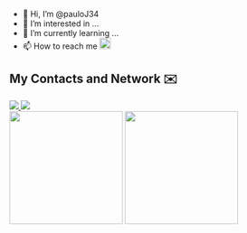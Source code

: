 <!-- - 💞️ I’m looking to collaborate on ...-->
- 👋 Hi, I’m @pauloJ34
- 👀 I’m interested in ...
- 🌱 I’m currently learning ...
- 📫 How to reach me  <a target="_blank" href="mailto:paulofranklin612@gmail.com"> <img src="https://img.shields.io/badge/gmail-D14836?&style=for-the-badge&logo=gmail&logoColor=white" height="20px" />
</a>

<!---
pauloJ34/pauloJ34 is a ✨ special ✨ repository because its `README.md` (this file) appears on your GitHub profile.
You can click the Preview link to take a look at your changes.
--->


## My Contacts and Network ✉️
<a target="_blank" href="https://www.linkedin.com/in/paulo-junior-5212601b5/">
 <img src="https://img.shields.io/badge/linkedin-%230077B5.svg?&style=for-the-badge&logo=linkedin&logoColor=white" />
</a>
<a target="_blank" href="mailto:paulofranklin612@gmail.com">
 <img src="https://img.shields.io/badge/gmail-D14836?&style=for-the-badge&logo=gmail&logoColor=white" />
</a>
</a>
<br>

<img height="200em" src="https://github-readme-stats.vercel.app/api?username=pauloJ34&show_icons=true&theme=chartreuse-dark" />
<img height="200em" src="https://github-readme-stats-eight-theta.vercel.app/api/top-langs/?username=pauloJ34&theme=chartreuse-dark" />

<br><br>
